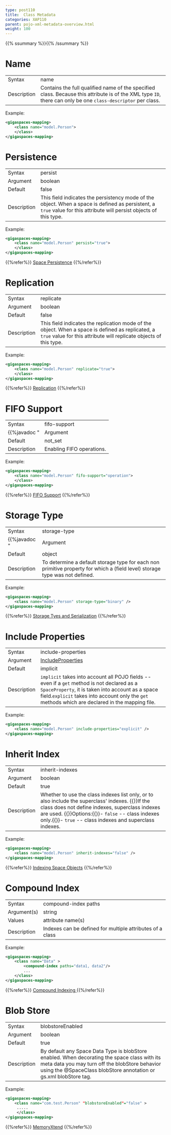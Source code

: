 ```yaml
---
type: post110
title:  Class Metadata
categories: XAP110
parent: pojo-xml-metadata-overview.html
weight: 100
---
```


{{% ssummary %}}{{% /ssummary %}}


# Name

| | |
|----|----|
|Syntax     | name |
|Description| Contains the full qualified name of the specified class. Because this attribute is of the XML type `ID`, there can only be one `class-descriptor` per class. |

Example:

```xml
<gigaspaces-mapping>
	<class name="model.Person">
	</class>
</gigaspaces-mapping>
```



# Persistence

| | |
|----|----|
|Syntax     | persist |
|Argument   | boolean|
|Default    | false|
|Description|  This field indicates the persistency mode of the object. When a space is defined as persistent, a `true` value for this attribute will persist objects of this type.  |

Example:


```xml
<gigaspaces-mapping>
	<class name="model.Person" persist="true">
	</class>
</gigaspaces-mapping>
```


{{%refer%}}
[Space Persistence](./space-persistency.html)
{{%/refer%}}


# Replication

| | |
|----|----|
|Syntax     | replicate |
|Argument   | boolean|
|Default    | false|
|Description|  This field indicates the replication mode of the object. When a space is defined as replicated, a `true` value for this attribute will replicate objects of this type.|

Example:


```xml
<gigaspaces-mapping>
	<class name="model.Person" replicate="true">
	</class>
</gigaspaces-mapping>
```



{{%refer%}}
[Replication]({{%currentadmurl%}}/replication.html")
{{%/refer%}}



# FIFO Support

| | |
|----|----|
|Syntax     | fifo-support  |
{{%javadoc "|Argument   | [FifoSupport](  com/gigaspaces/annotation/pojo/FifoSupport )|"%}}
|Default    | not_set|
|Description| Enabling  FIFO operations.     |

Example:


```xml
<gigaspaces-mapping>
    <class name="model.Person" fifo-support="operation">
    </class>
</gigaspaces-mapping>
```




{{%refer%}}
[FIFO Support](./fifo-support.html")
{{%/refer%}}


# Storage Type

| | |
|----|----|
|Syntax     | storage-type |
{{%javadoc "|Argument   | [StorageType](  com/gigaspaces/metadata/StorageType )          |"%}}
|Default    | object |
|Description| To determine a default storage type for each non primitive property for which a (field level) storage type was not defined.|

Example:


```xml
<gigaspaces-mapping>
    <class name="model.Person" storage-type="binary" />
</gigaspaces-mapping>

```



{{%refer%}}
[Storage Tyes and Serialization](./storage-types-controlling-serialization.html")
{{%/refer%}}




# Include Properties

| | |
|----|----|
|Syntax     | include-properties |
|Argument   | [IncludeProperties](http://www.gigaspaces.com/docs/JavaDoc{{%currentversion%}}/com/gigaspaces/annotation/pojo/SpaceClass.IncludeProperties.html)      |
|Default    | implicit|
|Description| `implicit` takes into account all POJO fields -- even if a `get` method is not declared   as a `SpaceProperty`, it is taken into account as a space field.`explicit` takes into account only the `get` methods which are declared in the mapping file. |

Example:


```xml
<gigaspaces-mapping>
    <class name="model.Person" include-properties="explicit" />
</gigaspaces-mapping>
```



# Inherit Index

| | |
|----|----|
|Syntax     | inherit-indexes |
|Argument   | boolean          |
|Default    | true|
|Description| Whether to use the class indexes list only, or to also include the superclass' indexes. {{<wbr>}}If the class does not define indexes, superclass indexes are used. {{<wbr>}}Options:{{<wbr>}}- `false` -- class indexes only.{{<wbr>}}- `true` -- class indexes and superclass indexes.|

Example:


```xml
<gigaspaces-mapping>
    <class name="model.Person" inherit-indexes="false" />
</gigaspaces-mapping>
```


{{%refer%}}
[Indexing Space Objects](./indexing.html)
{{%/refer%}}





# Compound Index

| | |
|----|----|
|Syntax     | compound-index paths |
|Argument(s)| string          |
|Values     | attribute name(s)   |
|Description| Indexes can be defined for multiple attributes of a class  |

Example:


```xml
<gigaspaces-mapping>
    <class name="Data" >
        <compound-index paths="data1, data2"/>
        ...
    </class>
</gigaspaces-mapping>
```


{{%refer%}}
[Compound Indexing ](./indexing-compound.html)
{{%/refer%}}




# Blob Store

| | |
|----|----|
|Syntax     | blobstoreEnabled |
|Argument| boolean          |
|Default | true|
|Description| By default any Space Data Type is blobStore enabled. When decorating the space class with its meta data you may turn off the blobStore behavior using the @SpaceClass blobStore annotation or gs.xml blobStore tag.  |


Example:


```xml
<gigaspaces-mapping>
    <class name="com.test.Person" "blobstoreEnabled"="false" >
     .....
     </class>
</gigaspaces-mapping>

```



{{%refer%}}
[MemoryXtend]({{%currentadmurl%}}/memoryxtend.html")
{{%/refer%}}







